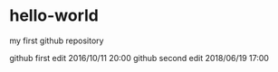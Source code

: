 # hello-world
my first github repository

github first edit 2016/10/11 20:00
github second edit 2018/06/19 17:00
